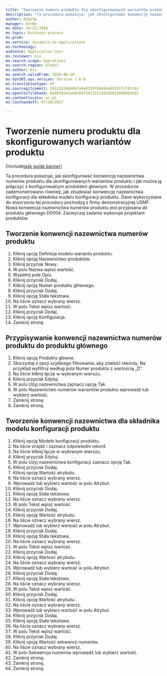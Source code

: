 ```yaml
--- 
title: "Tworzenie numeru produktu dla skonfigurowanych wariantów produktu"
description: "Ta procedura pokazuje, jak skonfigurować konwencję nazewnictwa numerów produktu dla skonfigurowanych wariantów produktu i jak można ją połączyć z konfigurowalnym produktem głównym."
author: BibiSp
manager: AnnBe
ms.date: 10/25/2016
ms.topic: business-process
ms.prod: 
ms.service: dynamics-ax-applications
ms.technology: 
audience: Application User
ms.reviewer: bis
ms.search.scope: Operations
ms.search.region: Global
ms.author: bis
ms.search.validFrom: 2016-06-30
ms.dyn365.ops.version: Version 7.0.0
ms.translationtype: HT
ms.sourcegitcommit: 55b22d246d6bfa9e8159fb844da95f61fcf07c62
ms.openlocfilehash: 8a9bf8241a0dc66f34715513d2d201569b810582
ms.contentlocale: pl-pl
ms.lasthandoff: 07/28/2017

---
```

# <a name="create-a-product-number-for-configured-product-variants"></a>Tworzenie numeru produktu dla skonfigurowanych wariantów produktu

[!include[task guide banner](../../includes/task-guide-banner.md)]

Ta procedura pokazuje, jak skonfigurować konwencję nazewnictwa numerów produktu dla skonfigurowanych wariantów produktu i jak można ją połączyć z konfigurowalnym produktem głównym. W procedurze zademonstrowano również, jak zbudować konwencję nazewnictwa konfiguracji dla składnika modelu konfiguracji produktu. Dane wykorzystane do stworzenia tej procedury pochodzą z firmy demonstracyjnej USMF. Nowa konwencja nazewnictwa numerów produktu jest przypisana do produktu głównego D0004. Zazwyczaj zadanie wykonuje projektant produktów.


## <a name="create-a-product-number-nomenclature"></a>Tworzenie konwencji nazewnictwa numerów produktu
1. Kliknij opcję Definicja modelu wariantu produktu.
2. Kliknij opcję Nazewnictwo produktów.
3. Kliknij przycisk Nowy.
4. W polu Nazwa wpisz wartość.
5. Wypełnij pole Opis.
6. Kliknij przycisk Dodaj.
7. Kliknij opcję Numer produktu głównego.
8. Kliknij przycisk Dodaj.
9. Kliknij opcję Stała tekstowa.
10. Na liście oznacz wybrany wiersz.
11. W polu Tekst wpisz wartość.
12. Kliknij przycisk Dodaj.
13. Kliknij opcję Konfiguracja.
14. Zamknij stronę.

## <a name="assign-the-product-number-nomenclature-to-a-product-master"></a>Przypisywanie konwencji nazewnictwa numerów produktu do produktu głównego
1. Kliknij opcję Produkty główne.
2. Skorzystaj z opcji szybkiego filtrowania, aby znaleźć rekordy. Na przykład wyfiltruj według pola Numer produktu z wartością „D”.
3. Na liście kliknij łącze w wybranym wierszu.
4. Kliknij przycisk Edytuj.
5. W polu Użyj nazewnictwa zaznacz opcję Tak.
6. W polu Nazewnictwo numerów wariantów produktu wprowadź lub wybierz wartość.
7. Zamknij stronę.
8. Zamknij stronę.

## <a name="create-nomenclature-for-a-product-configuration-model-component"></a>Tworzenie konwencji nazewnictwa dla składnika modelu konfiguracji produktu
1. Kliknij opcję Modele konfiguracji produktu.
2. Na liście znajdź i zaznacz odpowiedni rekord.
3. Na liście kliknij łącze w wybranym wierszu.
4. Kliknij przycisk Edytuj.
5. W polu Użyj nazewnictwa konfiguracji zaznacz opcję Tak.
6. Kliknij przycisk Dodaj.
7. Kliknij opcję Wartość atrybutu.
8. Na liście oznacz wybrany wiersz.
9. Wprowadź lub wybierz wartość w polu Atrybut.
10. Kliknij przycisk Dodaj.
11. Kliknij opcję Stała tekstowa.
12. Na liście oznacz wybrany wiersz.
13. W polu Tekst wpisz wartość.
14. Kliknij przycisk Dodaj.
15. Kliknij opcję Wartość atrybutu.
16. Na liście oznacz wybrany wiersz.
17. Wprowadź lub wybierz wartość w polu Atrybut.
18. Kliknij przycisk Dodaj.
19. Kliknij opcję Stała tekstowa.
20. Na liście oznacz wybrany wiersz.
21. W polu Tekst wpisz wartość.
22. Kliknij przycisk Dodaj.
23. Kliknij opcję Wartość atrybutu.
24. Na liście oznacz wybrany wiersz.
25. Wprowadź lub wybierz wartość w polu Atrybut.
26. Kliknij przycisk Dodaj.
27. Kliknij opcję Stała tekstowa.
28. Na liście oznacz wybrany wiersz.
29. W polu Tekst wpisz wartość.
30. Kliknij przycisk Dodaj.
31. Kliknij opcję Wartość atrybutu.
32. Na liście oznacz wybrany wiersz.
33. Wprowadź lub wybierz wartość w polu Atrybut.
34. Kliknij przycisk Dodaj.
35. Kliknij opcję Stała tekstowa.
36. Na liście oznacz wybrany wiersz.
37. W polu Tekst wpisz wartość.
38. Kliknij przycisk Dodaj.
39. Kliknij opcję Wartość sekwencji numerów.
40. Na liście oznacz wybrany wiersz.
41. W polu Sekwencja numerów wprowadź lub wybierz wartość.
42. Zamknij stronę.
43. Zamknij stronę.
44. Zamknij stronę.



